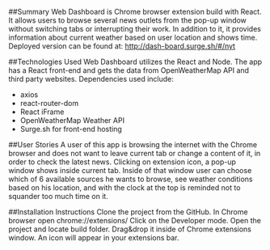 ##Summary
Web Dashboard is Chrome browser extension build with React. It allows users to browse several news outlets from the pop-up window without switching tabs or interrupting their work. In addition to it, it provides information about current weather based on user location and shows time. Deployed version can be found at: http://dash-board.surge.sh/#/nyt

##Technologies Used
Web Dashboard utilizes the React and Node. The app has a React front-end and gets the data from OpenWeatherMap API and third party websites. Dependencies used include:

* axios
* react-router-dom
* React iFrame
* OpenWeatherMap Weather API
* Surge.sh for front-end hosting

##User Stories
A user of this app is browsing the internet with the Chrome browser and does not want to leave current tab or change a content of it, in order to check the latest news. Clicking on extension icon, a pop-up window shows inside current tab. Inside of that window user can choose which of 6 available sources he wants to browse, see weather conditions based on his location, and with the clock at the top is reminded not to squander too much time on it.

##Installation Instructions
Clone the project from the GitHub. In Chrome browser open chrome://extensions/
Click on the Developer mode. Open the project and locate build folder. Drag&drop it inside of Chrome extensions window. An icon will appear in your extensions bar.
